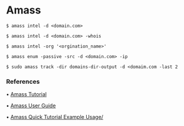 # Amass

`$ amass intel -d <domain.com>`

`$ amass intel -d <domain.com> -whois`

`$ amass intel -org '<orgination_name>'`

`$ amass enum -passive -src -d <domain.com> -ip`

`$ sudo amass track -dir domains-dir-output -d <domaim.com -last 2`

### **References**

• [Amass Tutorial](https://github.com/OWASP/Amass/wiki/Tutorial)

• [Amass User Guide](https://github.com/OWASP/Amass/wiki/User-Guide)

• [Amass Quick Tutorial Example Usage/](https://allabouttesting.org/owasp-amass-quick-tutorial-example-usage/)
